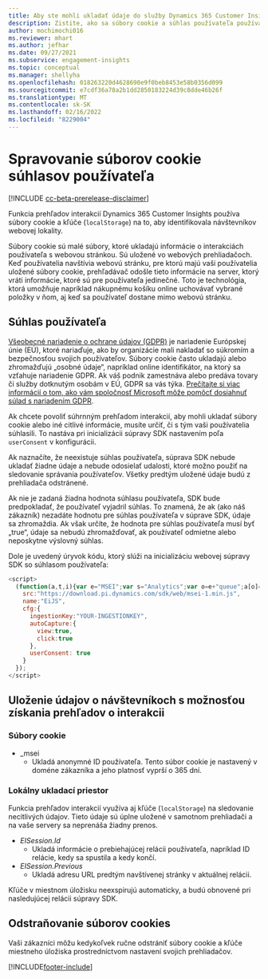 ```yaml
---
title: Aby ste mohli ukladať údaje do služby Dynamics 365 Customer Insights, je potrebná správa súborov cookie a súhlasu používateľa
description: Zistite, ako sa súbory cookie a súhlas používateľa používajú na identifikáciu návštevníkov webových stránok.
author: mochimochi016
ms.reviewer: mhart
ms.author: jefhar
ms.date: 09/27/2021
ms.subservice: engagement-insights
ms.topic: conceptual
ms.manager: shellyha
ms.openlocfilehash: 018263220d4628690e9f0beb8453e58b0356d099
ms.sourcegitcommit: e7cdf36a78a2b1dd2850183224d39c8dde46b26f
ms.translationtype: MT
ms.contentlocale: sk-SK
ms.lasthandoff: 02/16/2022
ms.locfileid: "8229004"
---
```

# <a name="manage-cookies-and-user-consent"></a>Spravovanie súborov cookie súhlasov používateľa

[!INCLUDE [cc-beta-prerelease-disclaimer](includes/cc-beta-prerelease-disclaimer.md)]

Funkcia prehľadov interakcií Dynamics 365 Customer Insights používa súbory cookie a kľúče (`localStorage`) na to, aby identifikovala návštevníkov webovej lokality.

Súbory cookie sú malé súbory, ktoré ukladajú informácie o interakciách používateľa s webovou stránkou. Sú uložené vo webových prehliadačoch. Keď používatelia navštívia webovú stránku, pre ktorú majú vaši používatelia uložené súbory cookie, prehľadávač odošle tieto informácie na server, ktorý vráti informácie, ktoré sú pre používateľa jedinečné. Toto je technológia, ktorá umožňuje napríklad nákupnému košíku online uchovávať vybrané položky v ňom, aj keď sa používateľ dostane mimo webovú stránku.

## <a name="user-consent"></a>Súhlas používateľa

[Všeobecné nariadenie o ochrane údajov (GDPR)](/dynamics365/get-started/gdpr/) je nariadenie Európskej únie (EÚ), ktoré nariaďuje, ako by organizácie mali nakladať so súkromím a bezpečnosťou svojich používateľov. Súbory cookie často ukladajú alebo zhromažďujú „osobné údaje“, napríklad online identifikátor, na ktorý sa vzťahuje nariadenie GDPR. Ak váš podnik zamestnáva alebo predáva tovary či služby dotknutým osobám v EÚ, GDPR sa vás týka. [Prečítajte si viac informácií o tom, ako vám spoločnosť Microsoft môže pomôcť dosiahnuť súlad s nariadením GDPR](https://www.microsoft.com/trust-center/privacy/gdpr-faqs).

Ak chcete povoliť súhrnným prehľadom interakcií, aby mohli ukladať súbory cookie alebo iné citlivé informácie, musíte určiť, či s tým vaši používatelia súhlasili. To nastáva pri inicializácii súpravy SDK nastavením poľa `userConsent` v konfigurácii.

Ak naznačíte, že neexistuje súhlas používateľa, súprava SDK nebude ukladať žiadne údaje a nebude odosielať udalosti, ktoré možno použiť na sledovanie správania používateľov. Všetky predtým uložené údaje budú z prehliadača odstránené.

Ak nie je zadaná žiadna hodnota súhlasu používateľa, SDK bude predpokladať, že používateľ vyjadril súhlas. To znamená, že ak (ako náš zákazník) nezadáte hodnotu pre súhlas používateľa v súprave SDK, údaje sa zhromaždia. Ak však určíte, že hodnota pre súhlas používateľa musí byť „true“, údaje sa nebudú zhromažďovať, ak používateľ odmietne alebo neposkytne výslovný súhlas.

Dole je uvedený úryvok kódu, ktorý slúži na inicializáciu webovej súpravy SDK so súhlasom používateľa:
```js
<script>
  (function(a,t,i){var e="MSEI";var s="Analytics";var o=e+"queue";a[o]=a[o]||[];var r=a[e]||function(n){var t={};t[s]={};function e(e){while(e.length){var r=e.pop();t[s][r]=function(e){return function(){a[o].push([e,n,arguments])}}(r)}}var r="track";var i="set";e([r+"Event",r+"View",r+"Action",i+"Property",i+"User","initialize","teardown"]);return t}(i.name);var n=i.name;if(!a[e]){a[n]=r[s];a[o].push(["new",n]);setTimeout(function(){var e="script";var r=t.createElement(e);r.async=1;r.src=i.src;var n=t.getElementsByTagName(e)[0];n.parentNode.insertBefore(r,n)},1)}else{a[n]=new r[s]}if(i.user){a[n].setUser(i.user)}if(i.props){for(var c in i.props){a[n].setProperty(c,i.props[c])}}a[n].initialize(i.cfg)})(window,document,{
    src:"https://download.pi.dynamics.com/sdk/web/msei-1.min.js",
    name:"EiJS",
    cfg:{
      ingestionKey:"YOUR-INGESTIONKEY",
      autoCapture:{
        view:true,
        click:true
      },
      userConsent: true
    }
  });
</script>
```

## <a name="visitor-data-storage-in-engagement-insights-capability"></a>Uloženie údajov o návštevníkoch s možnosťou získania prehľadov o interakcii

### <a name="cookies"></a>Súbory cookie

- _msei
    - Ukladá anonymné ID používateľa. Tento súbor cookie je nastavený v doméne zákazníka a jeho platnosť vyprší o 365 dní.

### <a name="local-storage"></a>Lokálny ukladací priestor

Funkcia prehľadov interakcií využíva aj kľúče (`localStorage`) na sledovanie necitlivých údajov. Tieto údaje sú úplne uložené v samotnom prehliadači a na vaše servery sa neprenáša žiadny prenos.

- *EISession.Id*
    - Ukladá informácie o prebiehajúcej relácii používateľa, napríklad ID relácie, kedy sa spustila a kedy končí.
- *EISession.Previous*
    - Ukladá adresu URL predtým navštívenej stránky v aktuálnej relácii.

Kľúče v miestnom úložisku neexspirujú automaticky, a budú obnovené pri nasledujúcej relácii súpravy SDK.

## <a name="deleting-cookies"></a>Odstraňovanie súborov cookies

Vaši zákazníci môžu kedykoľvek ručne odstrániť súbory cookie a kľúče miestneho úložiska prostredníctvom nastavení svojich prehliadačov.


[!INCLUDE[footer-include](../includes/footer-banner.md)]
